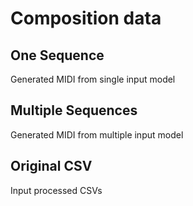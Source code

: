 
# Composition data

## One Sequence

Generated MIDI from single input model

## Multiple Sequences

Generated MIDI from multiple input model

## Original CSV

Input processed CSVs 
